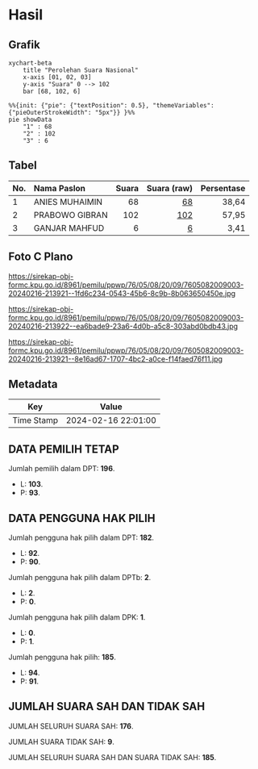# Hasil

## Grafik

```mermaid
xychart-beta
    title "Perolehan Suara Nasional"
    x-axis [01, 02, 03]
    y-axis "Suara" 0 --> 102
    bar [68, 102, 6]
```

```mermaid
%%{init: {"pie": {"textPosition": 0.5}, "themeVariables": {"pieOuterStrokeWidth": "5px"}} }%%
pie showData
    "1" : 68
    "2" : 102
    "3" : 6
```

## Tabel

| No. | Nama Paslon    | Suara | Suara (raw) | Persentase |
|:--- |:-------------- | -----:| -----------:| ----------:|
| 1   | ANIES MUHAIMIN | 68    | [68][p-1]   | 38,64      |
| 2   | PRABOWO GIBRAN | 102   | [102][p-2]  | 57,95      |
| 3   | GANJAR MAHFUD  | 6     | [6][p-3]    | 3,41       |


[p-1]: https://github.com/gigit-pemilu/pemilu-2024/blob/main/pilpres/hitung-suara/sub/76-sulawesi-barat/sub/05-majene/sub/08-banggae-timur/sub/2009-buttu-baruga/sub/003-tps/sub/paslon-1.txt
[p-2]: https://github.com/gigit-pemilu/pemilu-2024/blob/main/pilpres/hitung-suara/sub/76-sulawesi-barat/sub/05-majene/sub/08-banggae-timur/sub/2009-buttu-baruga/sub/003-tps/sub/paslon-2.txt
[p-3]: https://github.com/gigit-pemilu/pemilu-2024/blob/main/pilpres/hitung-suara/sub/76-sulawesi-barat/sub/05-majene/sub/08-banggae-timur/sub/2009-buttu-baruga/sub/003-tps/sub/paslon-3.txt

## Foto C Plano

https://sirekap-obj-formc.kpu.go.id/8961/pemilu/ppwp/76/05/08/20/09/7605082009003-20240216-213921--1fd6c234-0543-45b6-8c9b-8b063650450e.jpg

https://sirekap-obj-formc.kpu.go.id/8961/pemilu/ppwp/76/05/08/20/09/7605082009003-20240216-213922--ea6bade9-23a6-4d0b-a5c8-303abd0bdb43.jpg

https://sirekap-obj-formc.kpu.go.id/8961/pemilu/ppwp/76/05/08/20/09/7605082009003-20240216-213921--8e16ad67-1707-4bc2-a0ce-f14faed76f11.jpg


## Metadata

| Key        | Value               |
| ---------- | ------------------- |
| Time Stamp | 2024-02-16 22:01:00 |


## DATA PEMILIH TETAP

Jumlah pemilih dalam DPT: **196**.
 * L: **103**.
 * P: **93**.

## DATA PENGGUNA HAK PILIH

Jumlah pengguna hak pilih dalam DPT: **182**.
 * L: **92**.
 * P: **90**.

Jumlah pengguna hak pilih dalam DPTb: **2**.
 * L: **2**.
 * P: **0**.

Jumlah pengguna hak pilih dalam DPK: **1**.
 * L: **0**.
 * P: **1**.

Jumlah pengguna hak pilih: **185**.
 * L: **94**.
 * P: **91**.

## JUMLAH SUARA SAH DAN TIDAK SAH

JUMLAH SELURUH SUARA SAH: **176**.

JUMLAH SUARA TIDAK SAH: **9**.

JUMLAH SELURUH SUARA SAH DAN SUARA TIDAK SAH: **185**.


